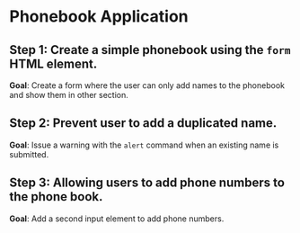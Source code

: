# Phonebook Application

## Step 1: Create a simple phonebook using the `form` HTML element.

**Goal**: Create a form where the user can only add names to the phonebook and show them in other section.

## Step 2: Prevent user to add a duplicated name.

**Goal**: Issue a warning with the `alert` command when an existing name is submitted.

## Step 3: Allowing users to add phone numbers to the phone book.

**Goal**: Add a second input element to add phone numbers.